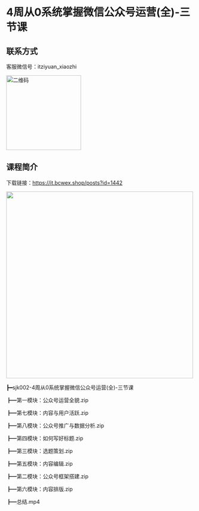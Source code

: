 # 4周从0系统掌握微信公众号运营(全)-三节课

## 联系方式

客服微信号：itziyuan_xiaozhi

<img src="https://ziyuanyun.oss-cn-guangzhou.aliyuncs.com/common/20240614073449/666b82192834a.jpg" width="200" height="200" alt="二维码">

## 课程简介

下载链接：https://it.bcwex.shop/posts?id=1442

<img src="https://ziyuanyun.oss-cn-guangzhou.aliyuncs.com/yun/20240515153936/664466b8cf0d2.jpg" width="500" alt="">

  ┣━sjk002-4周从0系统掌握微信公众号运营(全)-三节课

 ┣━第一模块：公众号运营全貌.zip

 ┣━第七模块：内容与用户活跃.zip

 ┣━第八模块：公众号推广与数据分析.zip

 ┣━第四模块：如何写好标题.zip

 ┣━第三模块：选题策划.zip

 ┣━第五模块：内容编辑.zip

 ┣━第二模块：公众号框架搭建.zip

 ┣━第六模块：内容排版.zip

 ┣━总结.mp4

  
